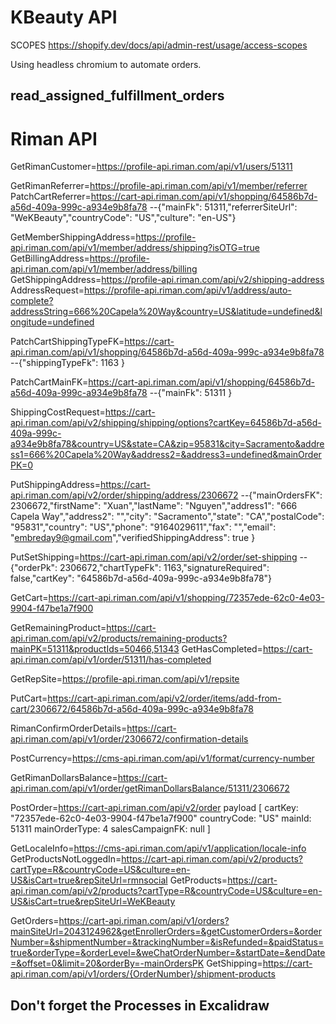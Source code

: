 # KBeauty API


SCOPES https://shopify.dev/docs/api/admin-rest/usage/access-scopes

Using headless chromium to automate orders.

## read_assigned_fulfillment_orders

# Riman API


GetRimanCustomer=https://profile-api.riman.com/api/v1/users/51311




GetRimanReferrer=https://profile-api.riman.com/api/v1/member/referrer
PatchCartReferrer=https://cart-api.riman.com/api/v1/shopping/64586b7d-a56d-409a-999c-a934e9b8fa78
--{"mainFk": 51311,"referrerSiteUrl": "WeKBeauty","countryCode": "US","culture": "en-US"}

GetMemberShippingAddress=https://profile-api.riman.com/api/v1/member/address/shipping?isOTG=true
GetBillingAddress=https://profile-api.riman.com/api/v1/member/address/billing
GetShippingAddress=https://profile-api.riman.com/api/v2/shipping-address
AddressRequest=https://profile-api.riman.com/api/v1/address/auto-complete?addressString=666%20Capela%20Way&country=US&latitude=undefined&longitude=undefined

PatchCartShippingTypeFK=https://cart-api.riman.com/api/v1/shopping/64586b7d-a56d-409a-999c-a934e9b8fa78
--{"shippingTypeFk": 1163 }

PatchCartMainFK=https://cart-api.riman.com/api/v1/shopping/64586b7d-a56d-409a-999c-a934e9b8fa78
--{"mainFk": 51311 }

ShippingCostRequest=https://cart-api.riman.com/api/v2/shipping/shipping/options?cartKey=64586b7d-a56d-409a-999c-a934e9b8fa78&country=US&state=CA&zip=95831&city=Sacramento&address1=666%20Capela%20Way&address2=&address3=undefined&mainOrderPK=0

PutShippingAddress=https://cart-api.riman.com/api/v2/order/shipping/address/2306672
--{"mainOrdersFK": 2306672,"firstName": "Xuan","lastName": "Nguyen","address1": "666 Capela Way","address2": "","city": "Sacramento","state": "CA","postalCode": "95831","country": "US","phone": "9164029611","fax": "","email": "embreday9@gmail.com","verifiedShippingAddress": true }

PutSetShipping=https://cart-api.riman.com/api/v2/order/set-shipping
--{"orderPk": 2306672,"chartTypeFk": 1163,"signatureRequired": false,"cartKey": "64586b7d-a56d-409a-999c-a934e9b8fa78"}


GetCart=https://cart-api.riman.com/api/v1/shopping/72357ede-62c0-4e03-9904-f47be1a7f900

GetRemainingProduct=https://cart-api.riman.com/api/v2/products/remaining-products?mainPK=51311&productIds=50466,51343
GetHasCompleted=https://cart-api.riman.com/api/v1/order/51311/has-completed

GetRepSite=https://profile-api.riman.com/api/v1/repsite


PutCart=https://cart-api.riman.com/api/v2/order/items/add-from-cart/2306672/64586b7d-a56d-409a-999c-a934e9b8fa78


RimanConfirmOrderDetails=https://cart-api.riman.com/api/v1/order/2306672/confirmation-details

PostCurrency=https://cms-api.riman.com/api/v1/format/currency-number

GetRimanDollarsBalance=https://cart-api.riman.com/api/v1/order/getRimanDollarsBalance/51311/2306672






PostOrder=https://cart-api.riman.com/api/v2/order 
payload [
cartKey: "72357ede-62c0-4e03-9904-f47be1a7f900"
countryCode: "US"
mainId: 51311
mainOrderType: 4
salesCampaignFK: null
]

GetLocaleInfo=https://cms-api.riman.com/api/v1/application/locale-info
GetProductsNotLoggedIn=https://cart-api.riman.com/api/v2/products?cartType=R&countryCode=US&culture=en-US&isCart=true&repSiteUrl=rmnsocial
GetProducts=https://cart-api.riman.com/api/v2/products?cartType=R&countryCode=US&culture=en-US&isCart=true&repSiteUrl=WeKBeauty

GetOrders=https://cart-api.riman.com/api/v1/orders?mainSiteUrl=2043124962&getEnrollerOrders=&getCustomerOrders=&orderNumber=&shipmentNumber=&trackingNumber=&isRefunded=&paidStatus=true&orderType=&orderLevel=&weChatOrderNumber=&startDate=&endDate=&offset=0&limit=20&orderBy=-mainOrdersPK
GetShipping=https://cart-api.riman.com/api/v1/orders/{OrderNumber}/shipment-products

## Don't forget the Processes in Excalidraw

